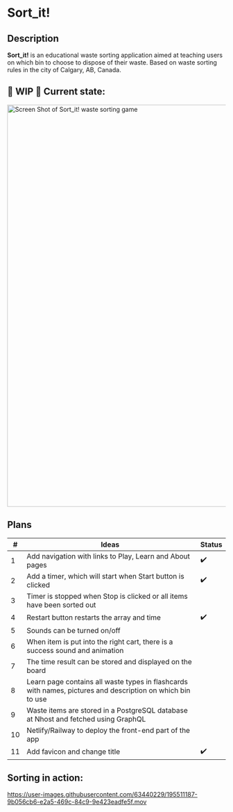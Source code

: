 # Sort_it!


## Description

<strong>Sort_it!</strong> is an educational waste sorting application aimed at teaching users on which bin to choose to dispose of their waste. Based on waste sorting rules in the city of Calgary, AB, Canada.

## 🚧 WIP 🚧 Current state: 

<img width="926" alt="Screen Shot of Sort_it! waste sorting game" src="https://user-images.githubusercontent.com/63440229/195507808-5fb6dd90-264f-4181-ac76-e005ccafce2f.png">

## Plans

| #   | Ideas                       | Status |
| --- | -------------------------- | -- |
|  1  | Add navigation with links to Play, Learn and About pages |:heavy_check_mark:|
| 2  | Add a timer, which will start when Start button is clicked | :heavy_check_mark:|
| 3  | Timer is stopped when Stop is clicked or all items have been sorted out|             |
| 4  | Restart button restarts the array and time  | :heavy_check_mark:|
| 5   | Sounds can be turned on/off |             |
| 6   | When item is put into the right cart, there is a success sound and animation |             |
| 7   | The time result can be stored and displayed on the board |             |
| 8   | Learn page contains all waste types in flashcards with names, pictures and description on which bin to use |             |
| 9   | Waste items are stored in a PostgreSQL database at Nhost and fetched using GraphQL |             |
| 10  | Netlify/Railway to deploy the front-end part of the app |             |
| 11  | Add favicon and change title | :heavy_check_mark:|

## Sorting in action:

https://user-images.githubusercontent.com/63440229/195511187-9b056cb6-e2a5-469c-84c9-9e423eadfe5f.mov


